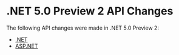 # .NET 5.0 Preview 2 API Changes

The following API changes were made in .NET 5.0 Preview 2:

- [.NET](./.Net/5.0-preview2.md)
- [ASP.NET](./Asp.Net/5.0-preview2.md)

